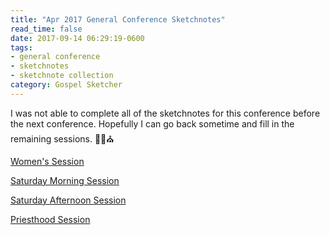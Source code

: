 ```yaml
---
title: "Apr 2017 General Conference Sketchnotes"
read_time: false
date: 2017-09-14 06:29:19-0600
tags:
- general conference
- sketchnotes
- sketchnote collection
category: Gospel Sketcher
---
```


I was not able to complete all of the sketchnotes for this conference before the next conference. Hopefully I can go back sometime and fill in the remaining sessions. ✍🏼⛪️

[Women's Session](https://bennorris.org/2017/08/18/apr-2017-general-conference-womens-session-skechnotes/)

[Saturday Morning Session](https://bennorris.org/2017/08/30/apr-2017-general-conference-saturday-morning-session-sketchnotes/)

[Saturday Afternoon Session](https://bennorris.org/2017/09/14/apr-2017-general-conference-saturday-afternoon-session-sketchnotes/)

[Priesthood Session](https://bennorris.org/2017/04/01/apr-2017-general-conference-priesthood-session-sketchnotes/)
